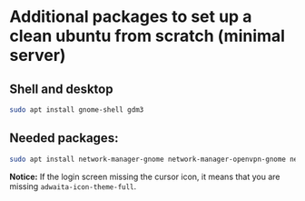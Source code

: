 # Additional packages to set up a clean ubuntu from scratch (minimal server)

## Shell and desktop

```sh
sudo apt install gnome-shell gdm3
```

## Needed packages:

```sh
sudo apt install network-manager-gnome network-manager-openvpn-gnome network-manager-pptp-gnome network-manager-l2tp-gnome gnome-bluetooth gkbd-capplet switcheroo-control bolt iio-sensor-proxy chrome-gnome-shell gnome-keyring gnome-themes-extra adwaita-qt gnome-control-center gnome-online-accounts gnome-color-manager gnome-user-share gnome-remote-desktop gnome-tweaks seahorse nautilus gnome-calendar gnome-clocks gnome-weather gnome-shell bash-completion gnome-shell-extensions gnome-shell-extension-tool network-manager gnome-menus gnome-terminal adwaita-icon-theme-full
```

**Notice:** If the login screen missing the cursor icon, it means that you are missing `adwaita-icon-theme-full`.


